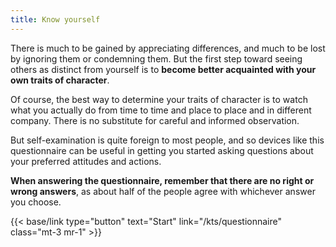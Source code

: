 ```yaml
---
title: Know yourself
---
```

There is much to be gained by appreciating differences, and much to be lost by ignoring them or condemning them. But the first step toward seeing others as distinct from yourself is to **become better acquainted with your own traits of character**. 

Of course, the best way to determine your traits of character is to watch what you actually do from time to time and place to place and in different company. There is no substitute for careful and informed observation. 

But self-examination is quite foreign to most people, and so devices like this questionnaire can be useful in getting you started asking questions about your preferred attitudes and actions.

**When answering the questionnaire, remember that there are no right or wrong answers**, as about half of the people agree with whichever answer you choose.

{{< base/link type="button" text="Start" link="/kts/questionnaire" class="mt-3 mr-1" >}}
